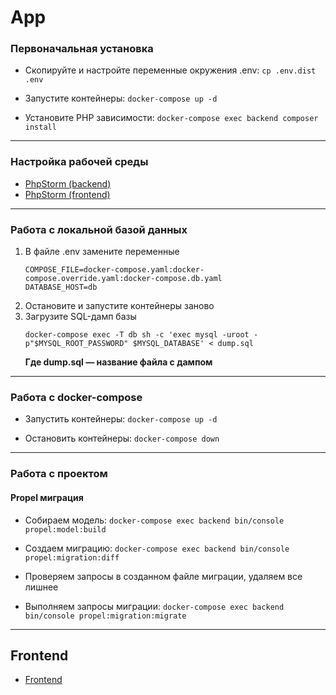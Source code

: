 # App

### Первоначальная установка

- Скопируйте и настройте переменные окружения .env:
    `cp .env.dist .env`
  
- Запустите контейнеры:
  `docker-compose up -d`
  
- Установите PHP зависимости:
  `docker-compose exec backend composer install`
     
---  

### Настройка рабочей среды

- [PhpStorm (backend)](app/docs/php-storm-backend.md) 
- [PhpStorm (frontend)](app/docs/php-storm-frontend.md) 

---
  
### Работа с локальной базой данных
1. В файле .env замените переменные 
    ```
    COMPOSE_FILE=docker-compose.yaml:docker-compose.override.yaml:docker-compose.db.yaml
    DATABASE_HOST=db
   ```
2. Остановите и запустите контейнеры заново
3. Загрузите SQL-дамп базы
   ```
   docker-compose exec -T db sh -c 'exec mysql -uroot -p"$MYSQL_ROOT_PASSWORD" $MYSQL_DATABASE' < dump.sql
   ```
   **Где dump.sql — название файла с дампом**
  
---  
  
### Работа с docker-compose
- Запустить контейнеры:
  `docker-compose up -d`
  
- Остановить контейнеры:
  `docker-compose down`
  
---  
  
### Работа с проектом

#### Propel миграция
- Собираем модель:
  `docker-compose exec backend bin/console propel:model:build`
  
- Создаем миграцию:
  `docker-compose exec backend bin/console propel:migration:diff`
  
- Проверяем запросы в созданном файле миграции, удаляем все лишнее
  
- Выполняем запросы миграции:
  `docker-compose exec backend bin/console propel:migration:migrate`
  
---  
  
## Frontend
- [Frontend](app/docs/frontend.md)
